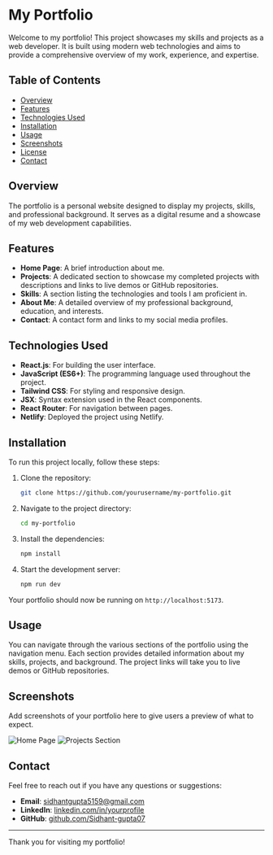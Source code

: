 # My Portfolio

Welcome to my portfolio! This project showcases my skills and projects as a web developer. It is built using modern web technologies and aims to provide a comprehensive overview of my work, experience, and expertise.

## Table of Contents

- [Overview](#overview)
- [Features](#features)
- [Technologies Used](#technologies-used)
- [Installation](#installation)
- [Usage](#usage)
- [Screenshots](#screenshots)
- [License](#license)
- [Contact](#contact)

## Overview

The portfolio is a personal website designed to display my projects, skills, and professional background. It serves as a digital resume and a showcase of my web development capabilities.

## Features

- **Home Page**: A brief introduction about me.
- **Projects**: A dedicated section to showcase my completed projects with descriptions and links to live demos or GitHub repositories.
- **Skills**: A section listing the technologies and tools I am proficient in.
- **About Me**: A detailed overview of my professional background, education, and interests.
- **Contact**: A contact form and links to my social media profiles.

## Technologies Used

- **React.js**: For building the user interface.
- **JavaScript (ES6+)**: The programming language used throughout the project.
- **Tailwind CSS**: For styling and responsive design.
- **JSX**: Syntax extension used in the React components.
- **React Router**: For navigation between pages.
- **Netlify**: Deployed the project using Netlify.

## Installation

To run this project locally, follow these steps:

1. Clone the repository:
    ```bash
    git clone https://github.com/yourusername/my-portfolio.git
    ```

2. Navigate to the project directory:
    ```bash
    cd my-portfolio
    ```

3. Install the dependencies:
    ```bash
    npm install
    ```

4. Start the development server:
    ```bash
    npm run dev
    ```

Your portfolio should now be running on `http://localhost:5173`.

## Usage

You can navigate through the various sections of the portfolio using the navigation menu. Each section provides detailed information about my skills, projects, and background. The project links will take you to live demos or GitHub repositories.

## Screenshots

Add screenshots of your portfolio here to give users a preview of what to expect.

![Home Page](path_to_screenshot.png)
![Projects Section](path_to_screenshot.png)

## Contact

Feel free to reach out if you have any questions or suggestions:

- **Email**: [sidhantgupta5159@gmail.com](sidhantgupta5159@gmail.com)
- **LinkedIn**:  [linkedin.com/in/yourprofile](https://linkedin.com/in/sidhant-gupta-2543b2237)
- **GitHub**: [github.com/Sidhant-gupta07](https://github.com/Sidhant-gupta07)

---

Thank you for visiting my portfolio!

